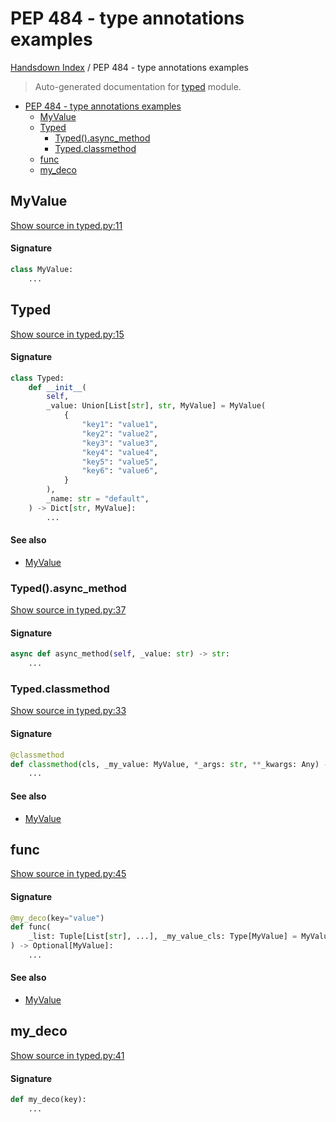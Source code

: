 # PEP 484 - type annotations examples

[Handsdown Index](./README.md#handsdown-index) /
PEP 484 - type annotations examples

> Auto-generated documentation for [typed](../examples/typed.py) module.

- [PEP 484 - type annotations examples](#pep-484---type-annotations-examples)
  - [MyValue](#myvalue)
  - [Typed](#typed)
    - [Typed().async_method](#typed()async_method)
    - [Typed.classmethod](#typedclassmethod)
  - [func](#func)
  - [my_deco](#my_deco)

## MyValue

[Show source in typed.py:11](../examples/typed.py#L11)

#### Signature

```python
class MyValue:
    ...
```



## Typed

[Show source in typed.py:15](../examples/typed.py#L15)

#### Signature

```python
class Typed:
    def __init__(
        self,
        _value: Union[List[str], str, MyValue] = MyValue(
            {
                "key1": "value1",
                "key2": "value2",
                "key3": "value3",
                "key4": "value4",
                "key5": "value5",
                "key6": "value6",
            }
        ),
        _name: str = "default",
    ) -> Dict[str, MyValue]:
        ...
```

#### See also

- [MyValue](#myvalue)

### Typed().async_method

[Show source in typed.py:37](../examples/typed.py#L37)

#### Signature

```python
async def async_method(self, _value: str) -> str:
    ...
```

### Typed.classmethod

[Show source in typed.py:33](../examples/typed.py#L33)

#### Signature

```python
@classmethod
def classmethod(cls, _my_value: MyValue, *_args: str, **_kwargs: Any) -> None:
    ...
```

#### See also

- [MyValue](#myvalue)



## func

[Show source in typed.py:45](../examples/typed.py#L45)

#### Signature

```python
@my_deco(key="value")
def func(
    _list: Tuple[List[str], ...], _my_value_cls: Type[MyValue] = MyValue, **_kwargs: None
) -> Optional[MyValue]:
    ...
```

#### See also

- [MyValue](#myvalue)



## my_deco

[Show source in typed.py:41](../examples/typed.py#L41)

#### Signature

```python
def my_deco(key):
    ...
```